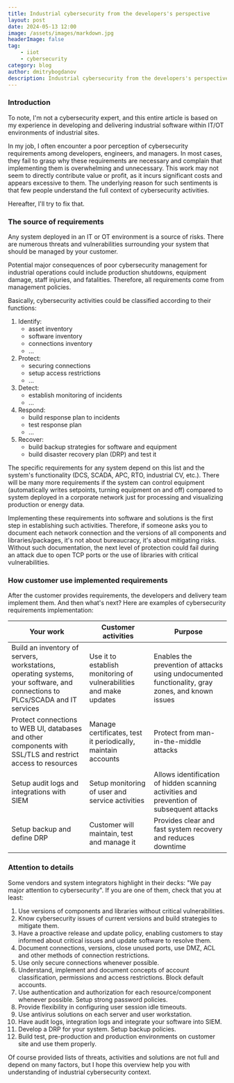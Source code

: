 ```yaml
---
title: Industrial cybersecurity from the developers's perspective
layout: post
date: 2024-05-13 12:00
image: /assets/images/markdown.jpg
headerImage: false
tag:
    - iiot
    - cybersecurity
category: blog
author: dmitrybogdanov
description: Industrial cybersecurity from the developers's perspective
---
```


### Introduction

To note, I'm not a cybersecurity expert, and this entire article is based on my experience in developing and delivering industrial software within IT/OT environments of industrial sites.

In my job, I often encounter a poor perception of cybersecurity requirements among developers, engineers, and managers. In most cases, they fail to grasp why these requirements are necessary and complain that implementing them is overwhelming and unnecessary. This work may not seem to directly contribute value or profit, as it incurs significant costs and appears excessive to them. The underlying reason for such sentiments is that few people understand the full context of cybersecurity activities.

Hereafter, I'll try to fix that. 

### The source of requirements

Any system deployed in an IT or OT environment is a source of risks. There are numerous threats and vulnerabilities surrounding your system that should be managed by your customer.

Potential major consequences of poor cybersecurity management for industrial operations could include production shutdowns, equipment damage, staff injuries, and fatalities. Therefore, all requirements come from management policies.

Basically, cybersecurity activities could be classified according to their functions: 

1. Identify: 
	- asset inventory
	- software inventory
	- connections inventory
	- ...
1. Protect: 
	- securing connections
	- setup access restrictions
	- ...
1. Detect: 
	- establish monitoring of incidents
	- ...
1. Respond: 
	- build response plan to incidents
	- test response plan
	- ...
1. Recover: 
	- build backup strategies for software and equipment
	- build disaster recovery plan (DRP) and test it

The specific requirements for any system depend on this list and the system's functionality (DCS, SCADA, APC, RTO, industrial CV, etc.). There will be many more requirements if the system can control equipment (automatically writes setpoints, turning equipment on and off) compared to system deployed in a corporate network just for processing and visualizing production or energy data.

Implementing these requirements into software and solutions is the first step in establishing such activities. Therefore, if someone asks you to document each network connection and the versions of all components and libraries/packages, it's not about bureaucracy, it's about mitigating risks. Without such documentation, the next level of protection could fail during an attack due to open TCP ports or the use of libraries with critical vulnerabilities.

### How customer use implemented requirements
After the customer provides requirements, the developers and delivery team implement them. And then what's next? Here are examples of cybersecurity requirements implementation:

| Your work | Customer activities | Purpose |
| --- | --- | --- |
| Build an inventory of servers, workstations, operating systems, your software, and connections to PLCs/SCADA and IT services | Use it to establish monitoring of vulnerabilities and make updates | Enables the prevention of attacks using undocumented functionality, gray zones, and known issues |
| Protect connections to WEB UI, databases and other components with SSL/TLS and restrict access to resources | Manage certificates, test it periodically, maintain accounts | Protect from man-in-the-middle attacks |
| Setup audit logs and integrations with SIEM | Setup monitoring of user and service activities | Allows identification of hidden scanning activities and prevention of subsequent attacks |
| Setup backup and define DRP | Customer will maintain, test and manage it | Provides clear and fast system recovery and reduces downtime |


### Attention to details

Some vendors and system integrators highlight in their decks: "We pay major attention to cybersecurity". If you are one of them, check that you at least:

1. Use versions of components and libraries without critical vulnerabilities. 
2. Know cybersecurity issues of current versions and build strategies to mitigate them.
3. Have a proactive release and update policy, enabling customers to stay informed about critical issues and update software to resolve them.
4. Document connections, versions, close unused ports, use DMZ, ACL and other methods of connection restrictions. 
5. Use only secure connections whenever possible.
6. Understand, implement and document concepts of account classification, permissions and access restrictions. Block default accounts. 
7. Use authentication and authorization for each resource/component whenever possible. Setup strong password policies.
8. Provide flexibility in configuring user session idle timeouts.
9. Use antivirus solutions on each server and user workstation.
10. Have audit logs, integration logs and integrate your software into SIEM.
11. Develop a DRP for your system. Setup backup policies. 
12. Build test, pre-production and production environments on customer site and use them properly.

Of course provided lists of threats, activities and solutions are not full and depend on many factors, but I hope this overview help you with understanding of industrial cybersecurity context.

